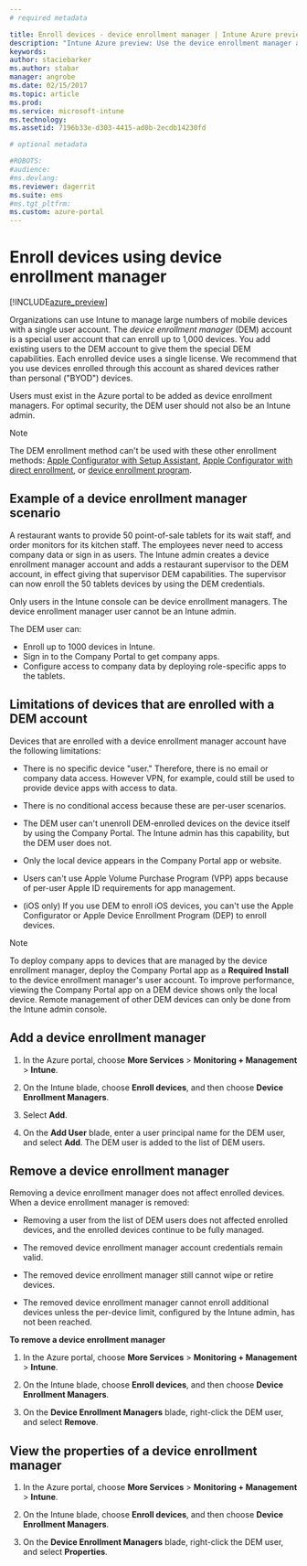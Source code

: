 ```yaml
---
# required metadata

title: Enroll devices - device enrollment manager | Intune Azure preview | Microsoft Docs
description: "Intune Azure preview: Use the device enrollment manager account to enroll devices in Intune. "
keywords:
author: staciebarker
ms.author: stabar
manager: angrobe
ms.date: 02/15/2017
ms.topic: article
ms.prod:
ms.service: microsoft-intune
ms.technology:
ms.assetid: 7196b33e-d303-4415-ad0b-2ecdb14230fd

# optional metadata

#ROBOTS:
#audience:
#ms.devlang:
ms.reviewer: dagerrit
ms.suite: ems
#ms.tgt_pltfrm:
ms.custom: azure-portal
---
```


# Enroll devices using device enrollment manager

[!INCLUDE[azure_preview](../includes/azure_preview.md)]

Organizations can use Intune to manage large numbers of mobile devices with a single user account. The *device enrollment manager* (DEM) account is a special user account that can enroll up to 1,000 devices. You add existing users to the DEM account to give them the special DEM capabilities. Each enrolled device uses a single license. We recommend that you use devices enrolled through this account as shared devices rather than personal ("BYOD") devices.  

Users must exist in the Azure portal to be added as device enrollment managers. For optimal security, the DEM user should not also be an Intune admin.

>[!NOTE]
>The DEM enrollment method can't be used with these other enrollment methods: [Apple Configurator with Setup Assistant](enroll-ios-devices-with-apple-configurator-and-setup-assistant.md), [Apple Configurator with direct enrollment](enroll-ios-devices-with-apple-configurator-and-direct-enrollment.md), or [device enrollment program](enroll-ios-devices-using-device-enrollment-program.md). 

## Example of a device enrollment manager scenario

A restaurant wants to provide 50 point-of-sale tablets for its wait staff, and order monitors for its kitchen staff. The employees never need to access company data or sign in as users. The Intune admin creates a device enrollment manager account and adds a restaurant supervisor to the DEM account, in effect giving that supervisor DEM capabilities. The supervisor can now enroll the 50 tablets devices by using the DEM credentials.

Only users in the Intune console can be device enrollment managers. The device enrollment manager user cannot be an Intune admin.

The DEM user can:

-   Enroll up to 1000 devices in Intune.
-   Sign in to the Company Portal to get company apps.
-   Configure access to company data by deploying role-specific apps to the tablets.

## Limitations of devices that are enrolled with a DEM account

Devices that are enrolled with a device enrollment manager account have the following limitations:

  - There is no specific device "user." Therefore, there is no email or company data access. However VPN, for example, could still be used to provide device apps with access to data.

  - There is no conditional access because these are per-user scenarios.

  - The DEM user can't unenroll DEM-enrolled devices on the device itself by using the Company Portal. The Intune admin has this capability, but the DEM user does not.

  - Only the local device appears in the Company Portal app or website.
 
  - Users can't use Apple Volume Purchase Program (VPP) apps because of per-user Apple ID requirements for app management.
 
  - (iOS only) If you use DEM to enroll iOS devices, you can't use the Apple Configurator or Apple Device Enrollment Program (DEP) to enroll devices.


> [!NOTE]
> To deploy company apps to devices that are managed by the device enrollment manager, deploy the Company Portal app as a **Required Install** to the device enrollment manager's user account.
> To improve performance, viewing the Company Portal app on a DEM device shows only the local device. Remote management of other DEM devices can only be done from the Intune admin console.


## Add a device enrollment manager

1.  In the Azure portal, choose **More Services** > **Monitoring + Management** > **Intune**.

2.  On the Intune blade, choose **Enroll devices**, and then choose **Device Enrollment Managers**.

3.  Select **Add**.

4.  On the **Add User** blade, enter a user principal name for the DEM user, and select **Add**. The DEM user is added to the list of DEM users.

## Remove a device enrollment manager

Removing a device enrollment manager does not affect enrolled devices. When a device enrollment manager is removed:

-   Removing a user from the list of DEM users does not affected enrolled devices, and the enrolled devices continue to be fully managed.

-   The removed device enrollment manager account credentials remain valid.

-   The removed device enrollment manager still cannot wipe or retire devices.

-   The removed device enrollment manager cannot enroll additional devices unless the per-device limit, configured by the Intune admin, has not been reached.

**To remove a device enrollment manager**

1. In the Azure portal, choose **More Services** > **Monitoring + Management** > **Intune**.

2. On the Intune blade, choose **Enroll devices**, and then choose **Device Enrollment Managers**.

3. On the **Device Enrollment Managers** blade, right-click the DEM user, and select **Remove**.

## View the properties of a device enrollment manager

1. In the Azure portal, choose **More Services** > **Monitoring + Management** > **Intune**.

2. On the Intune blade, choose **Enroll devices**, and then choose **Device Enrollment Managers**.

3. On the **Device Enrollment Managers** blade, right-click the DEM user, and select **Properties**.
